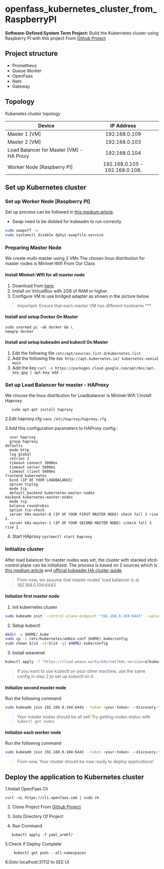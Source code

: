 # openfass_kubernetes_cluster_from_RaspberryPI
**Software-Defined System Term Project:** Build the Kubernetes cluster using Raspberry PI with this project
From [Github Project](https://github.com/openfaas/faas-netes)

## Project structure
- Prometheus
- Queue Worker
- OpenFaas
- Nats
- Gateway

## Topology
Kubenetes cluster topology 

| Device                                   |             IP Address             |
| ---------------------------------------- | :--------------------------------: |
| Master 1 [VM]                            |           192.168.0.109            |
| Master 2 [VM]                            |           192.168.0.103            |
| Load Balancer for Master [VM] - HA Proxy |           192.168.0.104            |
| Worker Node [Raspberry PI]               | 192.168.0.105 - 192.168.0.108.     |

## Set up Kubernetes cluster

### Set up Worker Node [Raspberry PI]

Set up process can be followed in [this medium article](https://medium.com/nycdev/k8s-on-pi-9cc14843d43).

- Swap need to be disbled for kubeadm to run correctly.

```sh
sudo swapoff -a
sudo systemctl disable dphys-swapfile.service
```
### Preparing Master Node

We create multi-master using 2 VMs  The chosen linux distribution for master nodes is Mininet-Wifi From Our Class

#### Install Mininet-WIfi for all master node

1. Download from [here](https://klab.cp.eng.chula.ac.th/mininet-wifi.ova).
2. Install on VirtualBox with 2GB of RAM or higher.
3. Configure VM to use bridged adapter as shown in the picture below.

> Important:
> Ensure that each master VM has different hostname ***

#### Install and setup Docker On Master
```curl -sSL get.docker.com | sh && \
sudo usermod pi -aG docker && \
newgrp docker
```

#### Install and setup kubeadm and kubectl On Master
1. Edit the following file
```/etc/apt/sources.list.d/kubernetes.list```
2. Add the following file
```deb http://apt.kubernetes.io/ kubernetes-xenial main```
3. Add the key
```curl -s https://packages.cloud.google.com/apt/doc/apt-key.gpg | apt-key add -```

### Set up Load Balancer for master - HAProxy
  We choose the linux distribution for Loadbalancer is Mininet-Wifi 
  1.Install Haproxy
  ```sudo apt-get update
     sudo apt-get install haproxy
  ```
  2.Edit haproxy.cfg
  ``` nano /etc/haproxy/haproxy.cfg ```
  
  3.Add this configuration parameters to HAProxy config :
  ```global
    user haproxy
    group haproxy
defaults
    mode http
    log global
    retries 2
    timeout connect 3000ms
    timeout server 5000ms
    timeout client 5000ms
frontend kubernetes
    bind (IP OF YOUR LOADBALANCE)
    option tcplog
    mode tcp
    default_backend kubernetes-master-nodes
backend kubernetes-master-nodes
    mode tcp
    balance roundrobin
    option tcp-check
    server k8s-master-0 (IP OF YOUR FIRST MASTER NODE) check fall 3 rise 2. 
    server k8s-master-1 (IP OF YOUR SECOND MASTER NODE) ccheck fall 3 rise 2
  ```
  4. Start HAproxy
   ```systemctl start haproxy```
  
### Initialize cluster

After load balancer for master nodes was set, the cluster with stacked etcd-control plane can be initialized. The process is based on 2 sources which is [this medium article](https://medium.com/nycdev/k8s-on-pi-9cc14843d43) and [official kubeadm HA cluster guide](https://kubernetes.io/docs/setup/production-environment/tools/kubeadm/high-availability/).

> From now, we assume that master nodes' load balancer is at 192.168.0.104:6443

#### Initialize first master node

1. Init kubernetes cluster
```sh
sudo kubeadm init --control-plane-endpoint "192.168.0.104:6443" --upload-certs --token-ttl=0
```
2. Setup kubectl
```sh
mkdir -p $HOME/.kube
sudo cp -i /etc/kubernetes/admin.conf $HOME/.kube/config
sudo chown $(id -u):$(id -g) $HOME/.kube/config
```
3. Install weavenet
```sh
kubectl apply -f "https://cloud.weave.works/k8s/net?k8s-version=$(kubectl version | base64 | tr -d '\n')"
```
> If you want to use kubectl on your other machine, use the same config in step 2 to set up kubectl on it.

#### Initialize second master node

Run the following command
```sh
sudo kubeadm join 192.168.0.194:6443 --token <your-token> --discovery-token-ca-cert-hash sha256:<your-discovery-token-ca-cert-hash> --control-plane --certificate-key <your-certificate-key>
```

> Your master nodes should be all set! Try getting nodes status with `kubectl get nodes`

#### Initialize each worker node

Run the following command
```sh
sudo kubeadm join 192.168.0.104:6443 --token <your-token> --discovery-token-ca-cert-hash sha256:<your-discovery-token-ca-cert-hash>
```

> From now, Your cluster should be now ready to deploy applications!

## Deploy the application to Kubernetes cluster

1.Install OpenFaas Cli
  ```
  curl -sL https://cli.openfaas.com | sudo sh
  ```
  
2. Clone Project From [Github Project](https://github.com/openfaas/faas-netes)

3. Goto Directory Of Project

4. Run Command
  ```kubectl apply -f namespace.yml
     kubectl apply -f yaml_armhf/
  ```
5.Check If Deploy Complete
  ``` kubectl get deploy -n openfaas
      kubectl get pods --all-namespaces
  ```
6.Goto localhost:31112 to SEE UI



